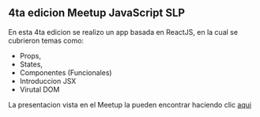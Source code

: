## 4ta edicion Meetup JavaScript SLP

En esta 4ta edicion se realizo un app basada en ReactJS, en la cual se cubrieron temas como:
* Props,
* States,
* Componentes (Funcionales)
* Introduccion JSX
* Virutal DOM

La presentacion vista en el Meetup la pueden encontrar haciendo clic [aqui](https://docs.google.com/presentation/d/1lwicTAzCRWF1U75pMR-M5zlSNmuZGYdGjVNnpg_zg5I/edit?usp=sharing)
